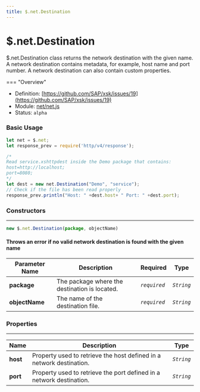```yaml
---
title: $.net.Destination
---
```


$.net.Destination
===

$.net.Destination class returns the network destination with the given name. A network destination contains metadata, for example, host name and port number. A network destination can also contain custom properties.

=== "Overview"
- Definition: [https://github.com/SAP/xsk/issues/19](https://github.com/SAP/xsk/issues/19)
- Module: [net/net.js](https://github.com/SAP/xsk/tree/main/modules/api/api-xsjs/src/main/resources/xsk/net/net.js)
- Status: `alpha`

### Basic Usage

```javascript
let net = $.net;
let response_prev = require('http/v4/response');

/*
Read service.xshttpdest inside the Demo package that contains:
host=http://localhost;
port=8080;
*/
let dest = new net.Destination("Demo", "service");
// Check if the file has been read properly
response_prev.println("Host: " +dest.host+ " Port: " +dest.port);
```

### Constructors

---

```javascript
new $.net.Destination(package, objectName)
```
#### Throws an error if no valid network destination is found with the given name

| Parameter Name    | Description                                   | Required     | Type       |
|-------------------|-----------------------------------------------|--------------|------------|
| **package**       | The package where the destination is located. | _`required`_ | _`String`_ |
| **objectName**    |The name of the destination file.              | _`required`_ | _`String`_ |

### Properties

---

| Name           | Description                                                          | Type       |
|----------------|----------------------------------------------------------------------|------------|
| **host**       | Property used to retrieve the host defined in a network destination. | _`String`_ |
| **port**       | Property used to retrieve the port defined in a network destination. | _`String`_ |